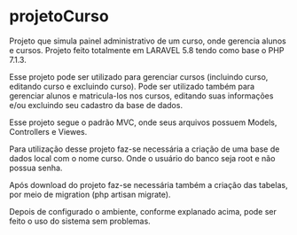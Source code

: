 # projetoCurso
Projeto que simula painel administrativo de um curso, onde gerencia alunos e cursos.
Projeto feito totalmente em LARAVEL 5.8 tendo como base o PHP 7.1.3.

Esse projeto pode ser utilizado para gerenciar cursos (incluindo curso, editando curso e excluindo curso).
Pode ser utilizado também para gerenciar alunos e matricula-los nos cursos, editando suas informações e/ou excluindo seu cadastro da base de dados.

Esse projeto segue o padrão MVC, onde seus arquivos possuem Models, Controllers e Viewes. 

Para utilização desse projeto faz-se necessária a criação de uma base de dados local com o nome curso. Onde o usuário do banco seja root e não possua senha.

Após download do projeto faz-se necessária também a criação das tabelas, por meio de migration (php artisan migrate).

Depois de configurado o ambiente, conforme explanado acima, pode ser feito o uso do sistema sem problemas.
